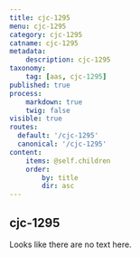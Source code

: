```yaml
---
title: cjc-1295
menu: cjc-1295
category: cjc-1295
catname: cjc-1295
metadata:
    description: cjc-1295
taxonomy:
    tag: [aas, cjc-1295]
published: true
process:
    markdown: true
    twig: false
visible: true
routes:
  default: '/cjc-1295'
  canonical: '/cjc-1295'
content:
    items: @self.children
    order:
        by: title
        dir: asc
---
```

## cjc-1295
Looks like there are no text here.
